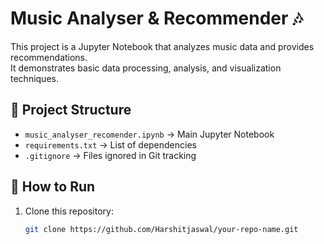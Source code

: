 # Music Analyser & Recommender 🎶

This project is a Jupyter Notebook that analyzes music data and provides recommendations.  
It demonstrates basic data processing, analysis, and visualization techniques.

## 📂 Project Structure
- `music_analyser_recomender.ipynb` → Main Jupyter Notebook
- `requirements.txt` → List of dependencies
- `.gitignore` → Files ignored in Git tracking

## 🚀 How to Run
1. Clone this repository:
   ```bash
   git clone https://github.com/Harshitjaswal/your-repo-name.git
